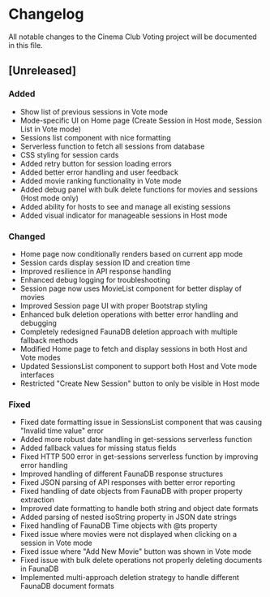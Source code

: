 # Changelog

All notable changes to the Cinema Club Voting project will be documented in this file.

## [Unreleased]

### Added
- Show list of previous sessions in Vote mode
- Mode-specific UI on Home page (Create Session in Host mode, Session List in Vote mode)
- Sessions list component with nice formatting
- Serverless function to fetch all sessions from database
- CSS styling for session cards
- Added retry button for session loading errors
- Added better error handling and user feedback
- Added movie ranking functionality in Vote mode
- Added debug panel with bulk delete functions for movies and sessions (Host mode only)
- Added ability for hosts to see and manage all existing sessions
- Added visual indicator for manageable sessions in Host mode

### Changed
- Home page now conditionally renders based on current app mode
- Session cards display session ID and creation time
- Improved resilience in API response handling
- Enhanced debug logging for troubleshooting
- Session page now uses MovieList component for better display of movies
- Improved Session page UI with proper Bootstrap styling
- Enhanced bulk deletion operations with better error handling and debugging
- Completely redesigned FaunaDB deletion approach with multiple fallback methods
- Modified Home page to fetch and display sessions in both Host and Vote modes
- Updated SessionsList component to support both Host and Vote mode interfaces
- Restricted "Create New Session" button to only be visible in Host mode

### Fixed
- Fixed date formatting issue in SessionsList component that was causing "Invalid time value" error
- Added more robust date handling in get-sessions serverless function
- Added fallback values for missing status fields
- Fixed HTTP 500 error in get-sessions serverless function by improving error handling
- Improved handling of different FaunaDB response structures
- Fixed JSON parsing of API responses with better error reporting
- Fixed handling of date objects from FaunaDB with proper property extraction
- Improved date formatting to handle both string and object date formats
- Added parsing of nested isoString property in JSON date strings
- Fixed handling of FaunaDB Time objects with @ts property 
- Fixed issue where movies were not displayed when clicking on a session in Vote mode
- Fixed issue where "Add New Movie" button was shown in Vote mode
- Fixed issue with bulk delete operations not properly deleting documents in FaunaDB
- Implemented multi-approach deletion strategy to handle different FaunaDB document formats 
